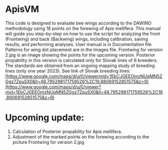 # ApisVM
This code is designed to evaluate bee wings according to the DAWINO methodology using 18 points on the forewing of Apis mellifera.
This manual will guide you step-by-step on how to use the script for analyzing the front (Frontwing) and back (Backwing) wings, including calibration, saving results, and performing analyses.
User manual is in Documentation file
Patterns for wing dot placement are in the Images file. 
Frontwing for version 2.jpg is an image showing the points for the upcoming version.
Posterior propability in this version is calculated only for Slovak lines of 6 breeders.  The standards are obtained from an ongoing mapping study of breeding lines (only one year 2023). See link of Slovak breeding lines: [https://www.google.com/maps/d/u/0/viewermid=1EbCJGEEOmzNUqMN5ZGgz7ZpuSX0&ll=48.795298171759526%2C19.88069152851575&z=9](https://www.google.com/maps/d/u/0/viewer?mid=1EbCJGEEOmzNUqMN5ZGgz7ZpuSX0&ll=48.795298171759526%2C19.88069152851575&z=9)
# Upcoming update:
1. Calculation of Posterior propability for Apis mellifera.
2. Adjustment of the marked points on the forewing according to the picture Frontwing for version 2.jpg
